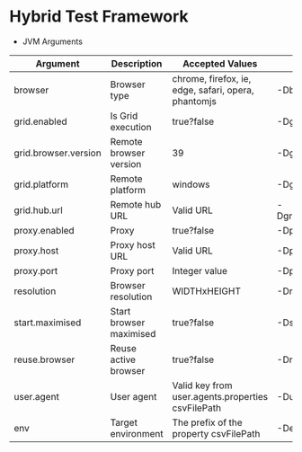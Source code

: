 # **Hybrid Test Framework**

* JVM Arguments

Argument            |Description                |Accepted Values                                      |Example
--------------------|---------------------------|-----------------------------------------------------|---------------------------------------
browser             |Browser type               |chrome, firefox, ie, edge, safari, opera, phantomjs  |-Dbrowser=firefox
grid.enabled        |Is Grid execution          |true?false                                           |-Dgrid.enabled=true
grid.browser.version|Remote browser version     |39                                                   |-Dgrid.browser.version=39
grid.platform       |Remote platform            |windows                                              |-Dgrid.platform=windows
grid.hub.url        |Remote hub URL             |Valid URL                                            |-Dgridhub.url=http://localhost:4444/grid/
proxy.enabled       |Proxy                      |true?false                                           |-Dproxy.enabled=true
proxy.host          |Proxy host URL             |Valid URL                                            |-Dproxy.host=localhost
proxy.port          |Proxy port                 |Integer value                                        |-Dproxy.port=8081
resolution          |Browser resolution         |WIDTHxHEIGHT                                         |-Dresolution=1024x768
start.maximised     |Start browser maximised    |true?false                                           |-Dstart.maximised=true
reuse.browser       |Reuse active browser       |true?false                                           |-Dreuse.browser=true 
user.agent          |User agent                 |Valid key from user.agents.properties csvFilePath    |-Duser.agent=iPhone6
env                 |Target environment         |The prefix of the property csvFilePath               |-Denv=dev